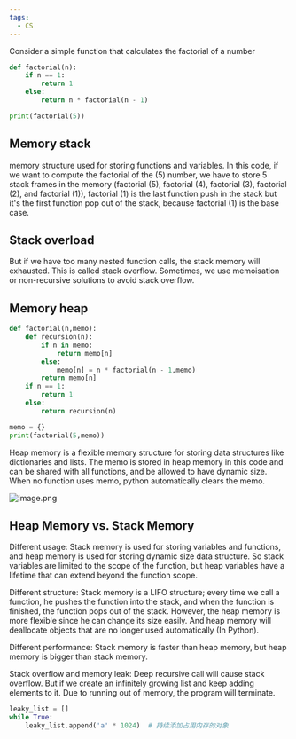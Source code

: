 ```yaml
---
tags:
  - CS
---
```

Consider a simple function that calculates the factorial of a number

```python
def factorial(n):
	if n == 1:
		return 1
	else:
		return n * factorial(n - 1)

print(factorial(5))
```

## Memory stack

memory structure used for storing functions and variables. In this code, if we want to compute the factorial of the (5) number, we have to store 5 stack frames in the memory (factorial (5), factorial (4), factorial (3), factorial (2), and factorial (1)), factorial (1) is the last function push in the stack but it's the first function pop out of the stack, because factorial (1) is the base case.  

## Stack overload

But if we have too many nested function calls, the stack memory will exhausted. This is called stack overflow. Sometimes, we use memoisation or non-recursive solutions to avoid stack overflow. 

## Memory heap

```python
def factorial(n,memo):
	def recursion(n):
		if n in memo:
			return memo[n]
		else:
			memo[n] = n * factorial(n - 1,memo) 
		return memo[n]
	if n == 1:
		return 1
	else:
		return recursion(n)

memo = {}
print(factorial(5,memo))
```

Heap memory is a flexible memory structure for storing data structures like dictionaries and lists. The memo is stored in heap memory in this code and can be shared with all functions, and be allowed to have dynamic size. When no function uses memo, python automatically clears the memo. 

![image.png](https://obsidianpicture-1320276993.cos.ap-hongkong.myqcloud.com/Obsidian/Picture/202401060907387.png)

## Heap Memory vs. Stack Memory

Different usage: Stack memory is used for storing variables and functions, and heap memory is used for storing dynamic size data structure. So stack variables are limited to the scope of the function, but heap variables have a lifetime that can extend beyond the function scope. 

Different structure: Stack memory is a LIFO structure; every time we call a function, he pushes the function into the stack, and when the function is finished, the function pops out of the stack. However, the heap memory is more flexible since he can change its size easily. And heap memory will deallocate objects that are no longer used automatically (In Python).

Different performance: Stack memory is faster than heap memory, but heap memory is bigger than stack memory. 

Stack overflow and memory leak: Deep recursive call will cause stack overflow. But if we create an infinitely growing list and keep adding elements to it. Due to running out of memory, the program will terminate.

```python
leaky_list = []
while True:
    leaky_list.append('a' * 1024)  # 持续添加占用内存的对象
